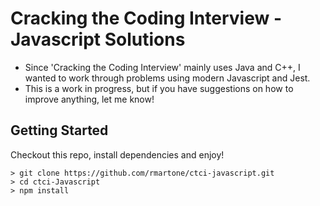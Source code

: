 # Cracking the Coding Interview - Javascript Solutions

* Since 'Cracking the Coding Interview' mainly uses Java and C++, I wanted to work through problems using modern Javascript and Jest.
* This is a work in progress, but if you have suggestions on how to improve anything, let me know!

## Getting Started

Checkout this repo, install dependencies and enjoy!

```console
> git clone https://github.com/rmartone/ctci-javascript.git
> cd ctci-Javascript
> npm install
```
